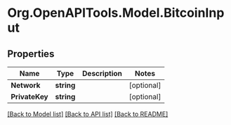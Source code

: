 # Org.OpenAPITools.Model.BitcoinInput

## Properties

Name | Type | Description | Notes
------------ | ------------- | ------------- | -------------
**Network** | **string** |  | [optional] 
**PrivateKey** | **string** |  | [optional] 

[[Back to Model list]](../README.md#documentation-for-models) [[Back to API list]](../README.md#documentation-for-api-endpoints) [[Back to README]](../README.md)

